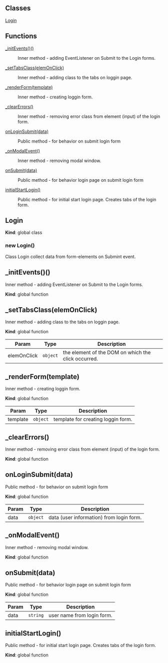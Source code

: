 ## Classes

<dl>
<dt><a href="#Login">Login</a></dt>
<dd></dd>
</dl>

## Functions

<dl>
<dt><a href="#_initEvents_new">_initEvents()()</a></dt>
<dd><p>Inner method - adding EventListener on Submit to the Login forms.</p>
</dd>
<dt><a href="#_setTabsClass(elemOnClick)">_setTabsClass(elemOnClick)</a></dt>
<dd><p>Inner method - adding class to the tabs on loggin page.</p>
</dd>
<dt><a href="#_renderForm(template)">_renderForm(template)</a></dt>
<dd><p>Inner method - creating loggin form.</p>
</dd>
<dt><a href="#_clearErrors">_clearErrors()</a></dt>
<dd><p>Inner method - removing error class from element (input) of the login form.</p>
</dd>
<dt><a href="#onLoginSubmit(data)">onLoginSubmit(data)</a></dt>
<dd><p>Public method - for behavior on submit login form</p>
</dd>
<dt><a href="#_onModalEvent">_onModalEvent()</a></dt>
<dd><p>Inner method - removing modal window.</p>
</dd>
<dt><a href="#onSubmit(message)">onSubmit(data)</a></dt>
<dd><p>Public method - for behavior login page on submit login form</p>
</dd>
<dt><a href="#initialStartLogin">initialStartLogin()</a></dt>
<dd><p>Public method - for initial start login page. Creates tabs of the login form.</p>
</dd>
</dl>

<a name="Login"></a>

## Login
**Kind**: global class
<a name="new_Login_new"></a>

### new Login()
Class Login collect data from form-elements on Submint event.

<a name="_initEvents_new"></a>

## _initEvents()()
Inner method - adding EventListener on Submit to the Login forms.

**Kind**: global function
<a name="_setTabsClass(elemOnClick)"></a>

## _setTabsClass(elemOnClick)
Inner method - adding class to the tabs on loggin page.

**Kind**: global function

| Param | Type | Description |
| --- | --- | --- |
| elemOnClick | <code>object</code> | the element of the DOM on which the click occurred. |

<a name="_renderForm(template)"></a>

## _renderForm(template)
Inner method - creating loggin form.

**Kind**: global function

| Param | Type | Description |
| --- | --- | --- |
| template | <code>object</code> | template for creating loggin form. |

<a name="_clearErrors"></a>

## _clearErrors()
Inner method - removing error class from element (input) of the login form.

**Kind**: global function
<a name="onLoginSubmit(data)"></a>

## onLoginSubmit(data)
Public method - for behavior on submit login form

**Kind**: global function

| Param | Type | Description |
| --- | --- | --- |
| data | <code>object</code> | data (user information) from login form. |

<a name="_onModalEvent"></a>

## _onModalEvent()
Inner method - removing modal window.

**Kind**: global function
<a name="onSubmit(message)"></a>

## onSubmit(data)
Public method - for behavior login page on submit login form

**Kind**: global function

| Param | Type | Description |
| --- | --- | --- |
| data | <code>string</code> | user name from login form. |

<a name="initialStartLogin"></a>

## initialStartLogin()
Public method - for initial start login page. Creates tabs of the login form.

**Kind**: global function